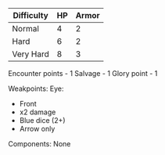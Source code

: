 

| Difficulty | HP  | Armor |
| ---------- | --- | ----- |
| Normal     | 4   | 2     |
| Hard       | 6   | 2     |
| Very Hard  | 8   | 3     |
Encounter points - 1
Salvage - 1
Glory point - 1

Weakpoints:
Eye:
- Front
- x2 damage
- Blue dice (2+)
- Arrow only

Components:
None